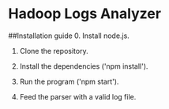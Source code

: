 # Hadoop Logs Analyzer

##Installation guide
0. Install node.js.

1. Clone the repository.

2. Install the dependencies ('npm install').

3. Run the program ('npm start').

4. Feed the parser with a valid log file.

